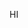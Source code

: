 <!--START_SECTION_PROFILE_VIEWS:readme-info-->
HI
<!--END_SECTION_PROFILE_VIEWS:readme-info-->

<!--START_SECTION_LINES_OF_CODE:readme-info-->

<!--END_SECTION_LINES_OF_CODE:readme-info-->

<!--START_CONTRIBUTIONS:readme-info-->

<!--END_CONTRIBUTIONS:readme-info-->

<!--START_SECTION_DAILY_COMMIT:readme-info-->

<!--END_SECTION_DAILY_COMMIT:readme-info-->

<!--START_SECTION_WEEKLY_COMMIT:readme-info-->

<!--END_SECTION_WEEKLY_COMMIT:readme-info-->

<!--START_SECTION_LANGUAGE:readme-info-->

<!--END_SECTION_LANGUAGE:readme-info-->
